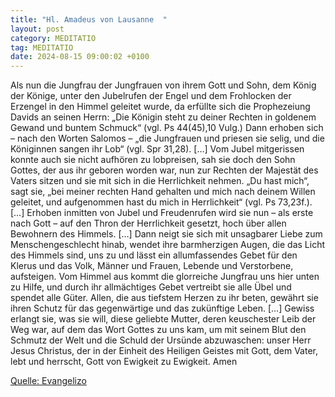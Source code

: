 ```yaml
---
title: "Hl. Amadeus von Lausanne  "
layout: post
category: MEDITATIO
tag: MEDITATIO
date: 2024-08-15 09:00:02 +0100
---
```

Als nun die Jungfrau der Jungfrauen von ihrem Gott und Sohn, dem König der Könige, unter den Jubelrufen der Engel und dem Frohlocken der Erzengel in den Himmel geleitet wurde, da erfüllte sich die Prophezeiung Davids an seinen Herrn: „Die Königin steht zu deiner Rechten in goldenem Gewand und buntem Schmuck“ (vgl.<!--more--> Ps 44(45),10 Vulg.) Dann erhoben sich – nach den Worten Salomos – „die Jungfrauen und priesen sie selig, und die Königinnen sangen ihr Lob“ (vgl. Spr 31,28). […] Vom Jubel mitgerissen konnte auch sie nicht aufhören zu lobpreisen, sah sie doch den Sohn Gottes, der aus ihr geboren worden war, nun zur Rechten der Majestät des Vaters sitzen und sie mit sich in die Herrlichkeit nehmen. „Du hast mich“, sagt sie, „bei meiner rechten Hand gehalten und mich nach deinem Willen geleitet, und aufgenommen hast du mich in Herrlichkeit“ (vgl. Ps 73,23f.). […] Erhoben inmitten von Jubel und Freudenrufen wird sie nun – als  erste nach Gott – auf den Thron der Herrlichkeit gesetzt, hoch über allen Bewohnern des Himmels. […]
Dann neigt sie sich mit unsagbarer Liebe zum Menschengeschlecht hinab, wendet ihre barmherzigen Augen, die das Licht des Himmels sind, uns zu und lässt ein allumfassendes Gebet für den Klerus und das Volk, Männer und Frauen, Lebende und Verstorbene, aufsteigen. Vom Himmel aus kommt die glorreiche Jungfrau uns hier unten zu Hilfe, und durch ihr allmächtiges Gebet vertreibt sie alle Übel und spendet alle Güter. Allen, die aus tiefstem Herzen zu ihr beten, gewährt sie ihren Schutz für das gegenwärtige und das zukünftige Leben. […] Gewiss erlangt sie, was sie will, diese geliebte Mutter, deren keuschester Leib der Weg war, auf dem das Wort Gottes zu uns kam, um mit seinem Blut den Schmutz der Welt und die Schuld der Ursünde abzuwaschen: unser Herr Jesus Christus, der in der Einheit des Heiligen Geistes mit Gott, dem Vater, lebt und herrscht, Gott von Ewigkeit zu Ewigkeit. Amen    

[Quelle: Evangelizo](https://evangeliumtagfuertag.org/DE/gospel)